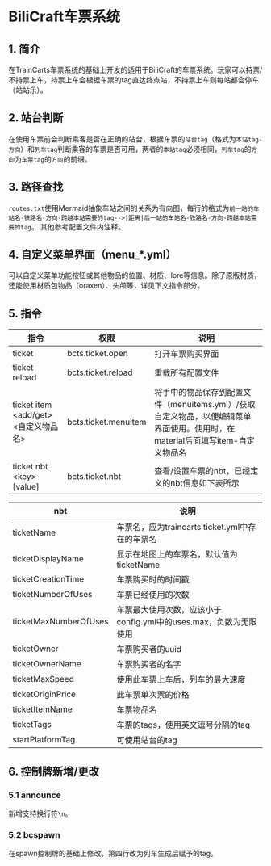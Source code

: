 # BiliCraft车票系统

## 1. 简介

在TrainCarts车票系统的基础上开发的适用于BiliCraft的车票系统。玩家可以持票/不持票上车，持票上车会根据车票的tag直达终点站，不持票上车则每站都会停车（站站乐）。

## 2. 站台判断
在使用车票前会判断乘客是否在正确的站台，根据车票的`站台tag`（格式为`本站tag-方向`）和`列车tag`判断乘客的车票是否可用，两者的`本站tag`必须相同，`列车tag`的`方向`为`车票tag`的`方向`的前缀。

## 3. 路径查找

`routes.txt`使用Mermaid抽象车站之间的关系为有向图，每行的格式为`前一站的车站名-铁路名-方向-跨越本站需要的tag-->|距离|后一站的车站名-铁路名-方向-跨越本站需要的tag`。
其他参考配置文件内注释。

## 4. 自定义菜单界面（menu_*.yml）

可以自定义菜单功能按钮或其他物品的位置、材质、lore等信息。除了原版材质，还能使用材质包物品（oraxen）、头颅等，详见下文指令部分。

## 5. 指令

| 指令                             | 权限                   | 说明                                                                           |
|--------------------------------|----------------------|------------------------------------------------------------------------------|
| ticket                         | bcts.ticket.open     | 打开车票购买界面                                                                     |
| ticket reload                  | bcts.ticket.reload   | 重载所有配置文件                                                                     |
| ticket item <add/get> <自定义物品名> | bcts.ticket.menuitem | 将手中的物品保存到配置文件（menuitems.yml）/获取自定义物品，以便编辑菜单界面使用。使用时，在material后面填写item-自定义物品名 |
| ticket nbt \<key> \[value]     | bcts.ticket.nbt      | 查看/设置车票的nbt，已经定义的nbt信息如下表所示                                                  |

| nbt                   | 说明                                        |
|-----------------------|-------------------------------------------|
| ticketName            | 车票名，应为traincarts ticket.yml中存在的车票名        |
| ticketDisplayName     | 显示在地图上的车票名，默认值为ticketName                 |
| ticketCreationTime    | 车票购买时的时间戳                                 |
| ticketNumberOfUses    | 车票已经使用的次数                                 |
| ticketMaxNumberOfUses | 车票最大使用次数，应该小于config.yml中的uses.max，负数为无限使用 |
| ticketOwner           | 车票购买者的uuid                                |
| ticketOwnerName       | 车票购买者的名字                                  |
| ticketMaxSpeed        | 使用此车票上车后，列车的最大速度                          |
| ticketOriginPrice     | 此车票单次票的价格                                 |
| ticketItemName        | 车票物品名                                     |
| ticketTags            | 车票的tags，使用英文逗号分隔的tag                      |
| startPlatformTag      | 可使用站台的tag                                 |

## 6. 控制牌新增/更改
### 5.1 announce
新增支持换行符`\n`。
### 5.2 bcspawn
在spawn控制牌的基础上修改，第四行改为列车生成后赋予的tag。